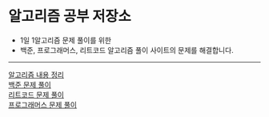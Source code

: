 # 알고리즘 공부 저장소

- 1일 1알고리즘 문제 풀이를 위한
- 백준, 프로그래머스, 리트코드 알고리즘 풀이 사이트의 문제를 해결합니다.

---

[알고리즘 내용 정리](https://github.com/swwho96/algo/tree/main/algorithm_organize)<br>
[백준 문제 풀이](https://github.com/swwho96/algo/tree/main/baekjoon)<br>
[리트코드 문제 풀이](https://github.com/swwho96/algo/tree/main/leetcode)<br>
[프로그래머스 문제 풀이](https://github.com/swwho96/algo/tree/main/programmers/Level_2)